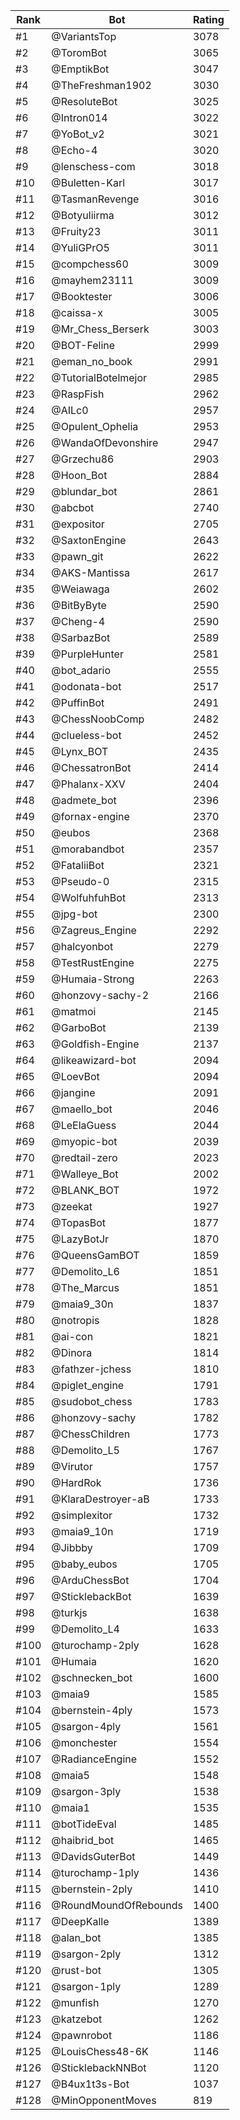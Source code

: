 Rank|Bot|Rating
---|---|---
#1|@VariantsTop|3078
#2|@ToromBot|3065
#3|@EmptikBot|3047
#4|@TheFreshman1902|3030
#5|@ResoluteBot|3025
#6|@Intron014|3022
#7|@YoBot_v2|3021
#8|@Echo-4|3020
#9|@lenschess-com|3018
#10|@Buletten-Karl|3017
#11|@TasmanRevenge|3016
#12|@Botyuliirma|3012
#13|@Fruity23|3011
#14|@YuliGPrO5|3011
#15|@compchess60|3009
#16|@mayhem23111|3009
#17|@Booktester|3006
#18|@caissa-x|3005
#19|@Mr_Chess_Berserk|3003
#20|@BOT-Feline|2999
#21|@eman_no_book|2991
#22|@TutorialBotelmejor|2985
#23|@RaspFish|2962
#24|@AILc0|2957
#25|@Opulent_Ophelia|2953
#26|@WandaOfDevonshire|2947
#27|@Grzechu86|2903
#28|@Hoon_Bot|2884
#29|@blundar_bot|2861
#30|@abcbot|2740
#31|@expositor|2705
#32|@SaxtonEngine|2643
#33|@pawn_git|2622
#34|@AKS-Mantissa|2617
#35|@Weiawaga|2602
#36|@BitByByte|2590
#37|@Cheng-4|2590
#38|@SarbazBot|2589
#39|@PurpleHunter|2581
#40|@bot_adario|2555
#41|@odonata-bot|2517
#42|@PuffinBot|2491
#43|@ChessNoobComp|2482
#44|@clueless-bot|2452
#45|@Lynx_BOT|2435
#46|@ChessatronBot|2414
#47|@Phalanx-XXV|2404
#48|@admete_bot|2396
#49|@fornax-engine|2370
#50|@eubos|2368
#51|@morabandbot|2357
#52|@FataliiBot|2321
#53|@Pseudo-0|2315
#54|@WolfuhfuhBot|2313
#55|@jpg-bot|2300
#56|@Zagreus_Engine|2292
#57|@halcyonbot|2279
#58|@TestRustEngine|2275
#59|@Humaia-Strong|2263
#60|@honzovy-sachy-2|2166
#61|@matmoi|2145
#62|@GarboBot|2139
#63|@Goldfish-Engine|2137
#64|@likeawizard-bot|2094
#65|@LoevBot|2094
#66|@jangine|2091
#67|@maello_bot|2046
#68|@LeElaGuess|2044
#69|@myopic-bot|2039
#70|@redtail-zero|2023
#71|@Walleye_Bot|2002
#72|@BLANK_BOT|1972
#73|@zeekat|1927
#74|@TopasBot|1877
#75|@LazyBotJr|1870
#76|@QueensGamBOT|1859
#77|@Demolito_L6|1851
#78|@The_Marcus|1851
#79|@maia9_30n|1837
#80|@notropis|1828
#81|@ai-con|1821
#82|@Dinora|1814
#83|@fathzer-jchess|1810
#84|@piglet_engine|1791
#85|@sudobot_chess|1783
#86|@honzovy-sachy|1782
#87|@ChessChildren|1773
#88|@Demolito_L5|1767
#89|@Virutor|1757
#90|@HardRok|1736
#91|@KlaraDestroyer-aB|1733
#92|@simplexitor|1732
#93|@maia9_10n|1719
#94|@Jibbby|1709
#95|@baby_eubos|1705
#96|@ArduChessBot|1704
#97|@SticklebackBot|1639
#98|@turkjs|1638
#99|@Demolito_L4|1633
#100|@turochamp-2ply|1628
#101|@Humaia|1620
#102|@schnecken_bot|1600
#103|@maia9|1585
#104|@bernstein-4ply|1573
#105|@sargon-4ply|1561
#106|@monchester|1554
#107|@RadianceEngine|1552
#108|@maia5|1548
#109|@sargon-3ply|1538
#110|@maia1|1535
#111|@botTideEval|1485
#112|@haibrid_bot|1465
#113|@DavidsGuterBot|1449
#114|@turochamp-1ply|1436
#115|@bernstein-2ply|1410
#116|@RoundMoundOfRebounds|1400
#117|@DeepKalle|1389
#118|@alan_bot|1385
#119|@sargon-2ply|1312
#120|@rust-bot|1305
#121|@sargon-1ply|1289
#122|@munfish|1270
#123|@katzebot|1262
#124|@pawnrobot|1186
#125|@LouisChess48-6K|1146
#126|@SticklebackNNBot|1120
#127|@B4ux1t3s-Bot|1037
#128|@MinOpponentMoves|819
